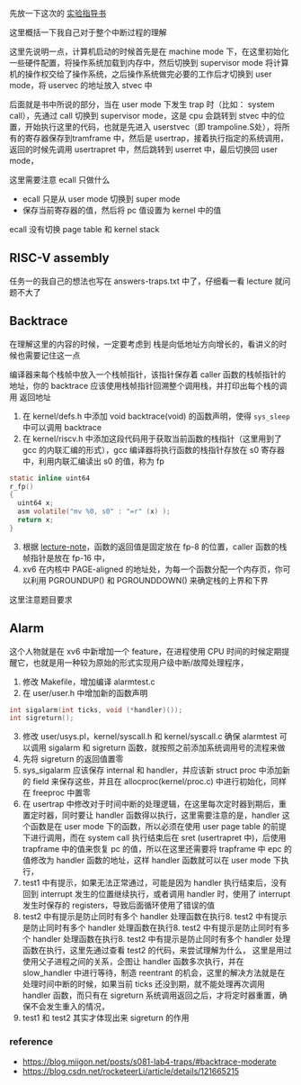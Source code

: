 先放一下这次的 [实验指导书](https://pdos.csail.mit.edu/6.828/2020/labs/traps.html)

这里概括一下我自己对于整个中断过程的理解

这里先说明一点，计算机启动的时候首先是在 machine mode 下，在这里初始化一些硬件配置，将操作系统加载到内存中，然后切换到 supervisor mode 将计算机的操作权交给了操作系统，之后操作系统做完必要的工作后才切换到 user mode，将 uservec 的地址放入 stvec 中

后面就是书中所说的部分，当在 user mode 下发生 trap 时（比如： system call），先通过 call 切换到 supervisor mode，这是 cpu 会跳转到 stvec 中的位置，开始执行这里的代码，也就是先进入 userstvec（即 trampoline.S处），将所有的寄存器保存到tramframe 中，然后是 usertrap，接着执行指定的系统调用，返回的时候先调用 usertrapret 中，然后跳转到 userret 中，最后切换回 user mode，

这里需要注意 ecall 只做什么

- ecall 只是从 user mode 切换到 super mode
- 保存当前寄存器的值，然后将 pc 值设置为 kernel 中的值

ecall 没有切换 page table 和 kernel stack


## RISC-V assembly

任务一的我自己的想法也写在 answers-traps.txt 中了，仔细看一看 lecture 就问题不大了

## Backtrace

在理解这里的内容的时候，一定要考虑到 栈是向低地址方向增长的，看讲义的时候也需要记住这一点

编译器来每个栈帧中放入一个栈帧指针，该指针保存着 caller 函数的栈帧指针的地址，你的 backtrace 应该使用栈帧指针回溯整个调用栈，并打印出每个栈的调用 返回地址

1. 在 kernel/defs.h 中添加 void backtrace(void) 的函数声明，使得 `sys_sleep` 中可以调用 backtrace
2. 在 kernel/riscv.h 中添加这段代码用于获取当前函数的栈指针（这里用到了 gcc 的内联汇编的形式），gcc 编译器将执行函数的栈指针存放在 s0 寄存器中，利用内联汇编读出 s0 的值，称为 fp

````c
static inline uint64
r_fp()
{
  uint64 x;
  asm volatile("mv %0, s0" : "=r" (x) );
  return x;
}
````
3. 根据 [lecture-note](https://pdos.csail.mit.edu/6.828/2020/lec/l-riscv-slides.pdf)，函数的返回值是固定放在 fp-8 的位置，caller 函数的栈帧指针是放在 fp-16 中，
4. xv6 在内核中 PAGE-aligned 的地址处，为每一个函数分配一个内存页，你可以利用 PGROUNDUP() 和 PGROUNDDOWN() 来确定栈的上界和下界

这里注意题目要求

## Alarm

这个人物就是在 xv6 中新增加一个 feature，在进程使用 CPU 时间的时候定期提醒它，也就是用一种较为原始的形式实现用户级中断/故障处理程序，

1. 修改 Makefile，增加编译 alarmtest.c
2. 在 user/user.h 中增加新的函数声明
````c
int sigalarm(int ticks, void (*handler)());
int sigreturn();
````

3. 修改 user/usys.pl，kernel/syscall.h 和 kernel/syscall.c 确保 alarmtest 可以调用 sigalarm 和 sigreturn 函数，就按照之前添加系统调用号的流程来做
4. 先将 sigreturn 的返回值置零
5. sys_sigalarm 应该保存 internal 和 handler，并应该新 struct proc 中添加新的 field 来保存这些，并且在 allocproc(kernel/proc.c) 中进行初始化，同样在 freeproc 中置零
6. 在 usertrap 中修改对于时间中断的处理逻辑，在这里每次定时器到期后，重置定时器，同时要让 handler 函数得以执行，这里需要注意的是，handler 这个函数是在 user mode 下的函数，所以必须在使用 user page table 的前提下进行调用，而在 system call 执行结束后在 sret (usertrapret 中)，后使用 trapframe 中的值来恢复 pc 的值，所以在这里还需要将 trapframe 中 epc 的值修改为 handler 函数的地址，这样 handler 函数就可以在 user mode 下执行， 
7. test1 中有提示，如果无法正常通过，可能是因为 handler 执行结束后，没有回到 interrupt 发生的位置继续执行，或者调用 handler 时，使用了 interrupt 发生时保存的 registers，导致后面循环使用了错误的值
8. test2 中有提示是防止同时有多个 handler 处理函数在执行8. test2 中有提示是防止同时有多个 handler 处理函数在执行8. test2 中有提示是防止同时有多个 handler 处理函数在执行8. test2 中有提示是防止同时有多个 handler 处理函数在执行，这里先通过查看 test2 的代码，来尝试理解为什么，
这里是用过使用父子进程之间的关系，企图让 handler 函数多次执行，并在 slow_handler 中进行等待，制造 reentrant 的机会，这里的解决方法就是在处理时间中断的时候，如果当前 ticks 还没到期，就不能处理再次调用 handler 函数，而只有在 sigreturn 系统调用返回之后，才将定时器重置，确保不会发生重入的情况，
9. test1 和 test2 其实才体现出来 sigreturn 的作用

### reference
- https://blog.miigon.net/posts/s081-lab4-traps/#backtrace-moderate
- https://blog.csdn.net/rocketeerLi/article/details/121665215

